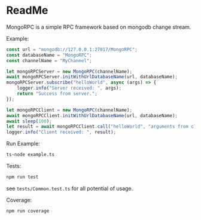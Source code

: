 # ReadMe

MongoRPC is a simple RPC framework based on mongodb change stream.

Example:

```typescript
const url = "mongodb://127.0.0.1:27017/MongoRPC";
const databaseName = "MongoRPC";
const channelName = "MyChannel";

let mongoRPCServer = new MongoRPC(channelName);
await mongoRPCServer.initWithUrlDatabaseName(url, databaseName);
mongoRPCServer.subscribe("helloWorld", async (args) => {
    logger.info("Server received: ", args);
    return "Success from server.";
});

let mongoRPCClient = new MongoRPC(channelName);
await mongoRPCClient.initWithUrlDatabaseName(url, databaseName);
await sleep(100);
let result = await mongoRPCClient.call("helloWorld", "arguments from client");
logger.info("Client received: ", result);
```



Run Example:

```bash
ts-node example.ts
```

Tests:

```bash
npm run test
```

see `tests/Common.test.ts` for all potential of usage.

Coverage:

```bash
npm run coverage
```
